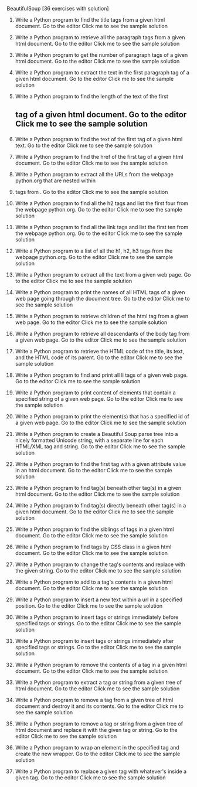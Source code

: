 BeautifulSoup [36 exercises with solution]
1. Write a Python program to find the title tags from a given html document. Go to the editor 
Click me to see the sample solution

2. Write a Python program to retrieve all the paragraph tags from a given html document. Go to the editor 
Click me to see the sample solution

3. Write a Python program to get the number of paragraph tags of a given html document. Go to the editor 
Click me to see the sample solution

4. Write a Python program to extract the text in the first paragraph tag of a given html document. Go to the editor 
Click me to see the sample solution

5. Write a Python program to find the length of the text of the first <h2> tag of a given html document. Go to the editor 
Click me to see the sample solution

6. Write a Python program to find the text of the first <a> tag of a given html text. Go to the editor 
Click me to see the sample solution

7. Write a Python program to find the href of the first <a> tag of a given html document. Go to the editor 
Click me to see the sample solution

8. Write a Python program to extract all the URLs from the webpage python.org that are nested within <li> tags from . Go to the editor 
Click me to see the sample solution

9. Write a Python program to find all the h2 tags and list the first four from the webpage python.org. Go to the editor 
Click me to see the sample solution

10. Write a Python program to find all the link tags and list the first ten from the webpage python.org. Go to the editor 
Click me to see the sample solution

11. Write a Python program to a list of all the h1, h2, h3 tags from the webpage python.org. Go to the editor 
Click me to see the sample solution

12. Write a Python program to extract all the text from a given web page. Go to the editor 
Click me to see the sample solution

13. Write a Python program to print the names of all HTML tags of a given web page going through the document tree. Go to the editor 
Click me to see the sample solution

14. Write a Python program to retrieve children of the html tag from a given web page. Go to the editor 
Click me to see the sample solution

15. Write a Python program to retrieve all descendants of the body tag from a given web page. Go to the editor 
Click me to see the sample solution

16. Write a Python program to retrieve the HTML code of the title, its text, and the HTML code of its parent. Go to the editor 
Click me to see the sample solution

17. Write a Python program to find and print all li tags of a given web page. Go to the editor 
Click me to see the sample solution

18. Write a Python program to print content of elements that contain a specified string of a given web page. Go to the editor 
Click me to see the sample solution

19. Write a Python program to print the element(s) that has a specified id of a given web page. Go to the editor 
Click me to see the sample solution

20. Write a Python program to create a Beautiful Soup parse tree into a nicely formatted Unicode string, with a separate line for each HTML/XML tag and string. Go to the editor 
Click me to see the sample solution

21. Write a Python program to find the first tag with a given attribute value in an html document. Go to the editor 
Click me to see the sample solution

22. Write a Python program to find tag(s) beneath other tag(s) in a given html document. Go to the editor 
Click me to see the sample solution

23. Write a Python program to find tag(s) directly beneath other tag(s) in a given html document. Go to the editor 
Click me to see the sample solution

24. Write a Python program to find the siblings of tags in a given html document. Go to the editor 
Click me to see the sample solution

25. Write a Python program to find tags by CSS class in a given html document. Go to the editor 
Click me to see the sample solution

26. Write a Python program to change the tag's contents and replace with the given string. Go to the editor 
Click me to see the sample solution

27. Write a Python program to add to a tag's contents in a given html document. Go to the editor 
Click me to see the sample solution

28. Write a Python program to insert a new text within a url in a specified position. Go to the editor 
Click me to see the sample solution

29. Write a Python program to insert tags or strings immediately before specified tags or strings. Go to the editor 
Click me to see the sample solution

30. Write a Python program to insert tags or strings immediately after specified tags or strings. Go to the editor 
Click me to see the sample solution

31. Write a Python program to remove the contents of a tag in a given html document. Go to the editor 
Click me to see the sample solution

32. Write a Python program to extract a tag or string from a given tree of html document. Go to the editor 
Click me to see the sample solution

33. Write a Python program to remove a tag from a given tree of html document and destroy it and its contents. Go to the editor 
Click me to see the sample solution

34. Write a Python program to remove a tag or string from a given tree of html document and replace it with the given tag or string. Go to the editor 
Click me to see the sample solution

35. Write a Python program to wrap an element in the specified tag and create the new wrapper. Go to the editor 
Click me to see the sample solution

36. Write a Python program to replace a given tag with whatever's inside a given tag. Go to the editor 
Click me to see the sample solution
